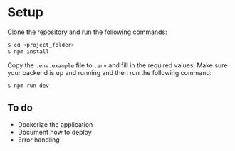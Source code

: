 # Setup
Clone the repository and run the following commands:
```bash
$ cd <project_folder>
$ npm install
```
Copy the `.env.example` file to `.env` and fill in the required values. Make sure your backend is up and running and then run the following command:
```bash
$ npm run dev
```


## To do
- Dockerize the application
- Document how to deploy
- Error handling
